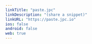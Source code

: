 ```yaml
---
linkTitle: "paste.jpc"
linkDescription: "(share a snippet)"
linkURL: "https://paste.jpc.io"
ios: false
android: false
web: true
---
```

